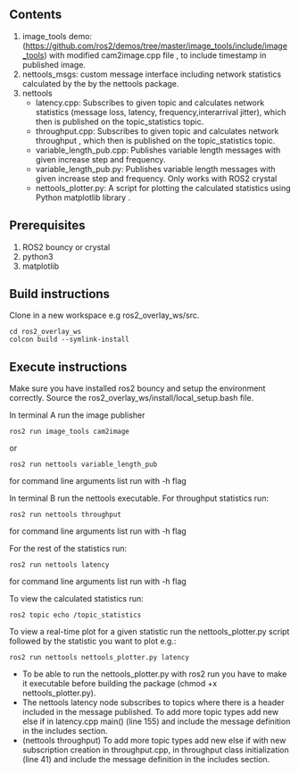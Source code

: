 ## Contents
1. image_tools demo: (https://github.com/ros2/demos/tree/master/image_tools/include/image_tools) with modified cam2image.cpp file , to include timestamp in published image.
2. nettools_msgs: custom message interface including network statistics calculated by the  by the nettools package.
3. nettools
    * latency.cpp: Subscribes to given topic and calculates network statistics (message loss, latency, frequency,interarrival jitter), which then is published on the topic_statistics topic.
    * throughput.cpp: Subscribes to given topic and calculates network throughput , which then is published on the topic_statistics topic.
    * variable_length_pub.cpp:  Publishes variable length messages with given increase step and frequency.
    * variable_length_pub.py:  Publishes variable length messages with given increase step and frequency. Only works with ROS2 crystal
    * nettools_plotter.py: A script for plotting the calculated statistics using Python matplotlib library .   

## Prerequisites
1. ROS2 bouncy or crystal
2. python3
3. matplotlib

## Build instructions
Clone in a new workspace e.g ros2_overlay_ws/src.

```
cd ros2_overlay_ws
colcon build --symlink-install
```
## Execute instructions
Make sure you have installed ros2 bouncy and setup the environment correctly.
Source the ros2_overlay_ws/install/local_setup.bash file.

In terminal A run the image publisher
```
ros2 run image_tools cam2image
```
or
```
ros2 run nettools variable_length_pub
```
for command line arguments list run with -h flag

In terminal B run the nettools executable.
For throughput statistics run:
```
ros2 run nettools throughput
```
for command line arguments list run with -h flag

For the rest of the statistics run:
```
ros2 run nettools latency
```
for command line arguments list run with -h flag

To view the calculated statistics run:
```
ros2 topic echo /topic_statistics
```

To view a real-time plot for a given statistic run the nettools_plotter.py script followed by the statistic you want to plot e.g.:
```
ros2 run nettools nettools_plotter.py latency
```
* To be able to run the nettools_plotter.py with ros2 run you have to make it executable before building the package (chmod +x nettools_plotter.py). <br />
* The nettools latency node subscribes to topics where there is a header included in the message published. To add more topic types add new else if in latency.cpp main() (line 155) and include the message definition in the includes section.  <br />
* (nettools throughput) To add more topic types add new else if with new subscription creation in throughput.cpp, in throughput class initialization (line 41) and include the message definition in the includes section.  <br />

